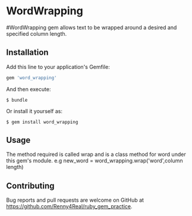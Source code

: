 # WordWrapping

#WordWrapping gem allows text to be wrapped around a desired and specified column length. 

## Installation

Add this line to your application's Gemfile:

```ruby
gem 'word_wrapping'
```

And then execute:

    $ bundle

Or install it yourself as:

    $ gem install word_wrapping

## Usage

The method required is called wrap and is a class method for word under this gem's module.
e.g new_word = word_wrapping.wrap('word',column length)


## Contributing

Bug reports and pull requests are welcome on GitHub at https://github.com/Renny4Real/ruby_gem_practice.
